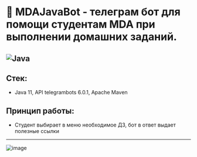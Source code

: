# 🤖 MDAJavaBot - телеграм бот для помощи студентам MDA при выполнении домашних заданий.
![Java](https://img.shields.io/badge/-Java-0a0a0a?style=for-the-badge&logo=Java)
--- 
## Стек:
* Java 11, API telegrambots 6.0.1, Apache Maven
## Принцип работы:
* Студент выбирает в меню необходимое ДЗ, бот в ответ выдает полезные ссылки
 ---
![image](https://user-images.githubusercontent.com/83313585/165625328-481d28e7-867b-4c85-ae1e-3e9c0ea76773.png)
